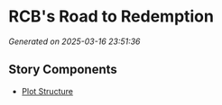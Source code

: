 # RCB's Road to Redemption

*Generated on 2025-03-16 23:51:36*

## Story Components

- [Plot Structure](./plot_structure.txt)
